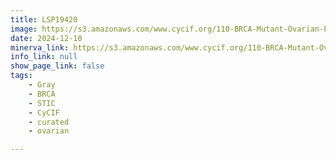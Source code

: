 ```yaml
---
title: LSP19420
image: https://s3.amazonaws.com/www.cycif.org/110-BRCA-Mutant-Ovarian-Precursors/LSP19420/LSP19420.png
date: 2024-12-10
minerva_link: https://s3.amazonaws.com/www.cycif.org/110-BRCA-Mutant-Ovarian-Precursors/LSP19420/index.html
info_link: null
show_page_link: false
tags:
    - Gray
    - BRCA
    - STIC
    - CyCIF
    - curated
    - ovarian

---
```

